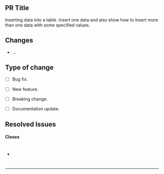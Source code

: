 ## PR Title

<!-- Description / Explanation-->
Inserting data into a table. Insert one data and also show how to insert more than one data with some specified values.

## Changes
- ...

## Type of change
- [ ] Bug fix.
- [ ] New feature.
- [ ] Breaking change.
- [ ] Documentation update.


## Resolved Issues
#### Closes
- #

---
